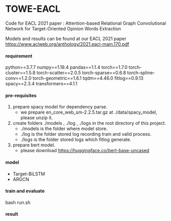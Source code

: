 # TOWE-EACL

Code for EACL 2021 paper : Attention-based Relational Graph Convolutional Network for Target-Oriented Opinion Words Extraction

Models and results can be found at our EACL 2021 paper https://www.aclweb.org/anthology/2021.eacl-main.170.pdf

#### requirement
python==3.7.7
numpy==1.19.4
pandas==1.1.4
torch==1.7.0
torch-cluster==1.5.8
torch-scatter==2.0.5
torch-sparse==0.6.8
torch-spline-conv==1.2.0
torch-geometric==1.6.1
tqdm==4.46.0
fitlog==0.9.13
spacy==2.3.4
transformers==4.1.1

#### pre-requisites

1. prepare spacy model for dependency parse.
    * we prepare en_core_web_sm-2.2.5.tar.gz at ./data/spacy_model, please unzip it.
2. create folders ./models , ./log , ./logs in the root directory of this project.
    * ./models is the folder where model store.
    * ./log is the folder stored log recording train and valid process.
    * ./logs is the folder stored logs which fitlog generate.
3. prepare bert model.
    * please download https://huggingface.co/bert-base-uncased

#### model

* Target-BiLSTM
* ARGCN

#### train and evaluate

bash run.sh

#### result